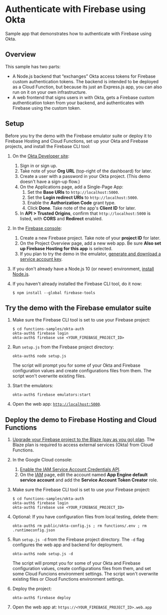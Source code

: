 # Authenticate with Firebase using Okta

Sample app that demonstrates how to authenticate with Firebase using Okta.

## Overview

This sample has two parts:

- A Node.js backend that “exchanges” Okta access tokens for Firebase custom
  authentication tokens. The backend is intended to be deployed as a Cloud
  Function, but because its just an Express.js app, you can also run on it on
  your own infrastructure.
- A web frontend that signs users in with Okta, gets a Firebase custom
  authentication token from your backend, and authenticates with Firebase using
  the custom token.

## Setup

Before you try the demo with the Firebase emulator suite or deploy it to
Firebase Hosting and Cloud Functions, set up your Okta and Firebase projects,
and install the Firebase CLI tool:

1.  On the [Okta Developer site](https://developer.okta.com/):

    1.  Sign in or sign up.
    2.  Take note of your **Org URL** (top-right of the dashboard) for later.
    3.  Create a user with a password in your Okta project. (This demo doesn't
        have a sign-up flow.)
    4.  On the Applications page, add a Single-Page App:
        1.  Set the **Base URIs** to `http://localhost:5000`.
        2.  Set the **Login redirect URIs**  to `http://localhost:5000`.
        3.  Enable the **Authorization Code** grant type.
        4.  Click **Done**. Take note of the app's **Client ID** for later.
    5.  In **API > Trusted Origins**, confirm that `http://localhost:5000` is
        listed, with **CORS** and **Redirect** enabled.

2.  In the [Firebase console](https://console.firebase.google.com/):

    1. Create a new Firebase project. Take note of your **project ID** for
       later.
    2. On the Project Overview page, add a new web app. Be sure **Also set up
       Firebase Hosting for this app** is selected.
    3. If you plan to try the demo in the emulator, [generate and download a
       service account key][svcacct].

3.  If you don't already have a Node.js 10 (or newer) environment,
    [install Node.js](https://nodejs.org/).

4.  If you haven't already installed the Firebase CLI tool, do it now:

    ```
    $ npm install --global firebase-tools
    ```

[svcacct]: https://console.firebase.google.com/project/_/settings/serviceaccounts/adminsdk

## Try the demo with the Firebase emulator suite

1.  Make sure the Firebase CLI tool is set to use your Firebase project:

    ```
    $ cd functions-samples/okta-auth
    okta-auth$ firebase login
    okta-auth$ firebase use <YOUR_FIREBASE_PROJECT_ID>
    ```

2.  Run `setup.js` from the Firebase project directory:

    ```
    okta-auth$ node setup.js
    ```

    The script will prompt you for some of your Okta and Firebase configuration
    values and create configurations files from them. The script won't
    overwrite existing files.

3.  Start the emulators:

    ```
    okta-auth$ firebase emulators:start
    ```

4.  Open the web app: [`http://localhost:5000`](http://localhost:5000).

## Deploy the demo to Firebase Hosting and Cloud Functions

1.  [Upgrade your Firebase project to the Blaze (pay as you go) plan](https://console.firebase.google.com/project/_/overview?purchaseBillingPlan=metered).
    The Blaze plan is required to access external services (Okta) from Cloud
    Functions.

2.  In the Google Cloud console:

    1.  [Enable the IAM Service Account Credentials API](https://console.cloud.google.com/apis/api/iamcredentials.googleapis.com/overview?project=_).
    2.  On the [IAM](https://console.developers.google.com/iam-admin/iam?project=_)
        page, edit the account named **App Engine default service account** and
        add the **Service Account Token Creator** role.

3.  Make sure the Firebase CLI tool is set to use your Firebase project:

    ```
    $ cd functions-samples/okta-auth
    okta-auth$ firebase login
    okta-auth$ firebase use <YOUR_FIREBASE_PROJECT_ID>
    ```

4.  Optional: If you have configuration files from local testing, delete them:

    ```
    okta-auth$ rm public/okta-config.js ; rm functions/.env ; rm .runtimeconfig.json
    ```

5.  Run `setup.js -d` from the Firebase project directory. The `-d` flag
    configures the web app and backend for deployment.

    ```
    okta-auth$ node setup.js -d
    ```

    The script will prompt you for some of your Okta and Firebase configuration
    values, create configurations files from them, and set some Cloud Funcions
    environment settings. The script won't overwrite existing files or Cloud
    Functions environment settings.

6.  Deploy the project:

    ```
    okta-auth$ firebase deploy
    ```

7.  Open the web app at: `https://<YOUR_FIREBASE_PROJECT_ID>.web.app`
